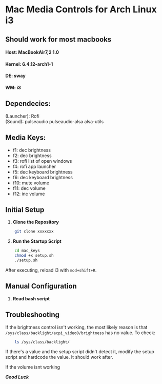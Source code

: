 # Mac Media Controls for Arch Linux i3

## Should work for most macbooks
#### Host: MacBookAir7,2 1.0 
#### Kernel: 6.4.12-arch1-1 
#### DE: sway 
#### WM: i3

## Dependecies:
(Launcher): 
Rofi \
(Sound):
pulseaudio 
pulseaudio-alsa
alsa-utils 

## Media Keys:
- f1: dec brightness
- f2: dec brightness
- f3: rofi list of open windows
- f4: rofi app launcher
- f5: dec keyboard brightness
- f6: dec keyboard brightness
- f10: mute volume
- f11: dec volume
- f12: inc volume

## Initial Setup

1. **Clone the Repository**

```zsh
    git clone xxxxxxx
```

2. **Run the Startup Script**

```zsh
    cd mac_keys
    chmod +x setup.sh
    ./setup.sh
```

After executing, reload i3 with `mod+shift+R`.

## Manual Configuration

1. **Read bash script** 

## Troubleshooting

If the brightness control isn't working, the most likely reason is that `/sys/class/backlight/acpi_video0/brightness` has no value. To check:

```zsh
    ls /sys/class/backlight/
```

If there's a value and the setup script didn't detect it, modify the setup script and hardcode the value. It should work after.


If the volume isnt working 

***Good Luck***
